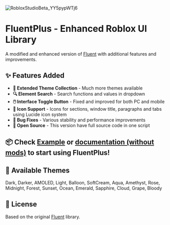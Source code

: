 ![RobloxStudioBeta_YY5pypWTj6](https://github.com/user-attachments/assets/2295f92b-feea-4119-9820-48d61324bc9a)
# FluentPlus - Enhanced Roblox UI Library

A modified and enhanced version of [Fluent](https://github.com/dawid-scripts/Fluent) with additional features and improvements.

## ✨ Features Added

- **🎨 Extended Theme Collection** - Much more themes available
- **🔍 Element Search** - Search functions and values in dropdown
- **🖱️ Interface Toggle Button** - Fixed and improved for both PC and mobile
- **🎯 Icon Support** - Icons for sections, window title, paragraphs and tabs using Lucide icon system
- **🐛 Bug Fixes** - Various stability and performance improvements
- **📃 Open Source** - This version have full source code in one script

## 📦 Check [Example](https://github.com/discoart/FluentPlus/blob/main/Example.lua) or [documentation (without mods)](https://forgenet.gitbook.io/fluent-documentation) to start using FluentPlus!

## 🎨 Available Themes

Dark, Darker, AMOLED, Light, Balloon, SoftCream, Aqua, Amethyst, Rose, Midnight, Forest, Sunset, Ocean, Emerald, Sapphire, Cloud, Grape, Bloody

## 📄 License

Based on the original [Fluent](https://github.com/dawid-scripts/Fluent) library.
